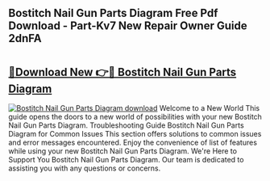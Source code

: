 ## Bostitch Nail Gun Parts Diagram Free Pdf Download - Part-Kv7 New Repair Owner Guide 2dnFA

# <h2><a href="http://dfsok1.blite.top/?on=Bostitch+Nail+Gun+Parts+Diagram">🔗Download New 👉🔴 Bostitch Nail Gun Parts Diagram</a></h2>

[![Bostitch Nail Gun Parts Diagram download](https://i.imgur.com/lujVjoI.png)](http://dfsok1.blite.top/?on=Bostitch+Nail+Gun+Parts+Diagram)
Welcome to a New World This guide opens the doors to a new world of possibilities with your new Bostitch Nail Gun Parts Diagram. Troubleshooting Guide Bostitch Nail Gun Parts Diagram for Common Issues This section offers solutions to common issues and error messages encountered. Enjoy the convenience of list of features while using your new Bostitch Nail Gun Parts Diagram. We're Here to Support You Bostitch Nail Gun Parts Diagram. Our team is dedicated to assisting you with any questions or concerns.
